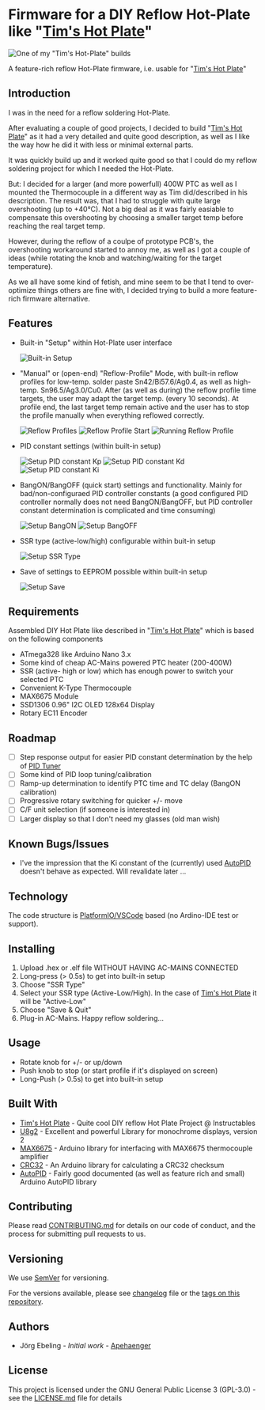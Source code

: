 # Firmware for a DIY Reflow Hot-Plate like "[Tim's Hot Plate](https://www.instructables.com/Tims-Hot-Plate/)"
![One of my "Tim's Hot-Plate" builds](assets/images/TimsHotPlate-1.jpg)

A feature-rich reflow Hot-Plate firmware, i.e. usable for "[Tim's Hot Plate](https://www.instructables.com/Tims-Hot-Plate/)"

## Introduction

I was in the need for a reflow soldering Hot-Plate.

After evaluating a couple of good projects, I decided to build "[Tim's Hot Plate](https://www.instructables.com/Tims-Hot-Plate/)" as it had a very detailed and quite good description, as well as I like the way how he did it with less or minimal external parts.

It was quickly build up and it worked quite good so that I could do my reflow soldering project for which I needed the Hot-Plate.

But: I decided for a larger (and more powerfull) 400W PTC as well as I mounted the Thermocouple in a different way as Tim did/described in his description.
The result was, that I had to struggle with quite large overshooting (up to +40°C).
Not a big deal as it was fairly easiable to compensate this overshooting by choosing a smaller target temp before reaching the real target temp. 

However, during the reflow of a coulpe of prototype PCB's, the overshooting workaround started to annoy me, as well as I got a couple of ideas (while rotating the knob and watching/waiting for the target temperature).

As we all have some kind of fetish, and mine seem to be that I tend to over-optimize things others are fine with, I decided trying to build a more feature-rich firmware alternative.

## Features

- Built-in "Setup" within Hot-Plate user interface

    ![Built-in Setup](assets/images/Setup-1.jpg)

- "Manual" or (open-end) "Reflow-Profile" Mode, with built-in reflow profiles for low-temp. solder paste Sn42/Bi57.6/Ag0.4, as well as high-temp. Sn96.5/Ag3.0/Cu0. After (as well as during) the reflow profile time targets, the user may adapt the target temp. (every 10 seconds). At profile end, the last target temp remain active and the user has to stop the profile manually when everything reflowed correctly.

    ![Reflow Profiles](assets/images/ReflowProfiles.jpg)
    ![Reflow Profile Start](assets/images/ReflowProfile-Start.jpg)
    ![Running Reflow Profile](assets/images/ReflowProfile-1.jpg)

- PID constant settings (within built-in setup)

    ![Setup PID constant Kp](assets/images/Setup-PID-Kp.jpg)
    ![Setup PID constant Kd](assets/images/Setup-PID-Kd.jpg)
    ![Setup PID constant Ki](assets/images/Setup-PID-Ki.jpg)

- BangON/BangOFF (quick start) settings and functionality. Mainly for bad/non-configuraed PID controller constants (a good configured PID controller normally does not need BangON/BangOFF, but PID controller constant determination is complicated and time consuming)

    ![Setup BangON](assets/images/Setup-BangON.jpg)
    ![Setup BangOFF](assets/images/Setup-BangOFF.jpg)

- SSR type (active-low/high) configurable within buit-in setup

    ![Setup SSR Type](assets/images/Setup-SSR.jpg)

- Save of settings to EEPROM possible within built-in setup 

    ![Setup Save](assets/images/Setup-Save.jpg)

## Requirements

Assembled DIY Hot Plate like described in "[Tim's Hot Plate](https://www.instructables.com/Tims-Hot-Plate/)" which is based on the following components

- ATmega328 like Arduino Nano 3.x
- Some kind of cheap AC-Mains powered PTC heater (200-400W)
- SSR (active- high or low) which has enough power to switch your selected PTC
- Convenient K-Type Thermocouple
- MAX6675 Module
- SSD1306 0.96" I2C OLED 128x64 Display
- Rotary EC11 Encoder

## Roadmap

- [ ] Step response output for easier PID constant determination by the help of [PID Tuner](https://pidtuner.com)
- [ ] Some kind of PID loop tuning/calibration
- [ ] Ramp-up determination to identify PTC time and TC delay (BangON calibration)
- [ ] Progressive rotary switching for quicker +/- move
- [ ] C/F unit selection (if someone is interested in)
- [ ] Larger display so that I don't need my glasses (old man wish)

## Known Bugs/Issues

- I've the impression that the Ki constant of the (currently) used [AutoPID](https://r-downing.github.io/AutoPID/) doesn't behave as expected. Will revalidate later ...

## Technology

The code structure is [PlatformIO/VSCode](https://platformio.org/) based (no Ardino-IDE test or support).

## Installing

1. Upload .hex or .elf file WITHOUT HAVING AC-MAINS CONNECTED
2. Long-press (> 0.5s) to get into built-in setup
3. Choose "SSR Type"
4. Select your SSR type (Active-Low/High). In the case  of [Tim's Hot Plate](https://www.instructables.com/Tims-Hot-Plate/) it will be "Active-Low"
5. Choose "Save & Quit"
6. Plug-in AC-Mains. Happy reflow soldering...

## Usage

- Rotate knob for +/- or up/down
- Push knob to stop (or start profile if it's displayed on screen)
- Long-Push (> 0.5s) to get into built-in setup

## Built With

* [Tim's Hot Plate](https://www.instructables.com/Tims-Hot-Plate/) - Quite cool DIY reflow Hot Plate Project @ Instructables
* [U8g2](https://github.com/olikraus/u8g2) - Excellent and powerful Library for monochrome displays, version 2
* [MAX6675](https://github.com/adafruit/MAX6675-library) - Arduino library for interfacing with MAX6675 thermocouple amplifier
* [CRC32](https://github.com/bakercp/CRC32) - An Arduino library for calculating a CRC32 checksum
* [AutoPID](https://github.com/r-downing/AutoPID) - Fairly good documented (as well as feature rich and small) Arduino AutoPID library 

## Contributing

Please read [CONTRIBUTING.md](./CONTRIBUTING.md) for details on our code of conduct, and the process for submitting pull requests to us.

## Versioning

We use [SemVer](http://semver.org/) for versioning.

For the versions available, please see [changelog](CHANGELOG.md) file or the [tags on this repository](https://github.com/Apehaenger/Another-HotPlate-Firmware/tags). 

## Authors

* Jörg Ebeling - *Initial work* - [Apehaenger](https://github.com/Apehaenger)

<!--
See also the list of [contributors](https://github.com/your/project/contributors) who participated in this project.
-->

## License

This project is licensed under the GNU General Public License 3 (GPL-3.0) - see the [LICENSE.md](LICENSE.md) file for details

